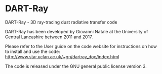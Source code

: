 # DART-Ray
DART-Ray - 3D ray-tracing dust radiative transfer code

DART-Ray has been developed by Giovanni Natale at the University of Central Lancashire between 2011 and 2017. 

Please refer to the User guide on the code website for instructions on how to install and use the code:
http://www.star.uclan.ac.uk/~gn/dartray_doc/index.html 

The code is released under the GNU general public license version 3. 
